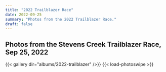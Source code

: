 ```yaml
---
title: "2022 Trailblazer Race"
date: 2022-09-25
summary: "Photos from the 2022 Trailblazer Race."
draft: false
---
```

## Photos from the Stevens Creek Trailblazer Race, Sep 25, 2022

{{< gallery dir="albums/2022-trailblazer" />}} {{< load-photoswipe >}}
